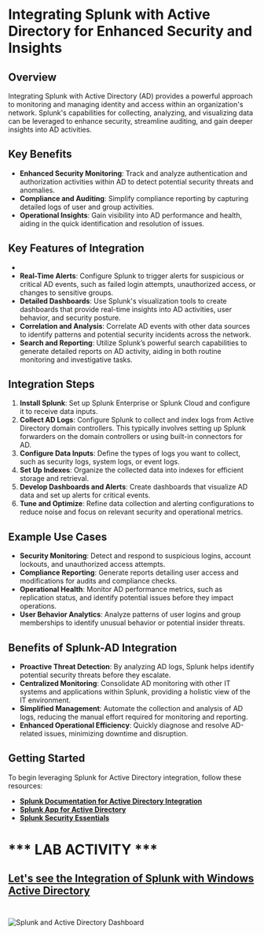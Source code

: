 
# Integrating Splunk with Active Directory for Enhanced Security and Insights

## Overview
Integrating Splunk with Active Directory (AD) provides a powerful approach to monitoring and managing identity and access within an organization's network. Splunk's capabilities for collecting, analyzing, and visualizing data can be leveraged to enhance security, streamline auditing, and gain deeper insights into AD activities.

## Key Benefits
- **Enhanced Security Monitoring**: Track and analyze authentication and authorization activities within AD to detect potential security threats and anomalies.
- **Compliance and Auditing**: Simplify compliance reporting by capturing detailed logs of user and group activities.
- **Operational Insights**: Gain visibility into AD performance and health, aiding in the quick identification and resolution of issues.

## Key Features of Integration
-
- **Real-Time Alerts**: Configure Splunk to trigger alerts for suspicious or critical AD events, such as failed login attempts, unauthorized access, or changes to sensitive groups.
- **Detailed Dashboards**: Use Splunk's visualization tools to create dashboards that provide real-time insights into AD activities, user behavior, and security posture.
- **Correlation and Analysis**: Correlate AD events with other data sources to identify patterns and potential security incidents across the network.
- **Search and Reporting**: Utilize Splunk’s powerful search capabilities to generate detailed reports on AD activity, aiding in both routine monitoring and investigative tasks.

## Integration Steps
1. **Install Splunk**: Set up Splunk Enterprise or Splunk Cloud and configure it to receive data inputs.
2. **Collect AD Logs**: Configure Splunk to collect and index logs from Active Directory domain controllers. This typically involves setting up Splunk forwarders on the domain controllers or using built-in connectors for AD.
3. **Configure Data Inputs**: Define the types of logs you want to collect, such as security logs, system logs, or event logs.
4. **Set Up Indexes**: Organize the collected data into indexes for efficient storage and retrieval.
5. **Develop Dashboards and Alerts**: Create dashboards that visualize AD data and set up alerts for critical events.
6. **Tune and Optimize**: Refine data collection and alerting configurations to reduce noise and focus on relevant security and operational metrics.

## Example Use Cases
- **Security Monitoring**: Detect and respond to suspicious logins, account lockouts, and unauthorized access attempts.
- **Compliance Reporting**: Generate reports detailing user access and modifications for audits and compliance checks.
- **Operational Health**: Monitor AD performance metrics, such as replication status, and identify potential issues before they impact operations.
- **User Behavior Analytics**: Analyze patterns of user logins and group memberships to identify unusual behavior or potential insider threats.

## Benefits of Splunk-AD Integration
- **Proactive Threat Detection**: By analyzing AD logs, Splunk helps identify potential security threats before they escalate.
- **Centralized Monitoring**: Consolidate AD monitoring with other IT systems and applications within Splunk, providing a holistic view of the IT environment.
- **Simplified Management**: Automate the collection and analysis of AD logs, reducing the manual effort required for monitoring and reporting.
- **Enhanced Operational Efficiency**: Quickly diagnose and resolve AD-related issues, minimizing downtime and disruption.

## Getting Started
To begin leveraging Splunk for Active Directory integration, follow these resources:
- **[Splunk Documentation for Active Directory Integration](https://docs.splunk.com/Documentation/AddOns/released/MSAD/ActiveDirectory)**
- **[Splunk App for Active Directory](https://splunkbase.splunk.com/app/3207/)**
- **[Splunk Security Essentials](https://splunkbase.splunk.com/app/3435/)**

# *** LAB ACTIVITY ***
## **[Let's see the Integration of Splunk with  Windows Active Directory](https://github.com/rajeevlraman/SIEM/blob/main/assets/Active_directory_Splunk_monitoring.md)**<br><br>
![Splunk and Active Directory Dashboard](https://via.placeholder.com/800x400.png?text=Splunk+Active+Directory+Dashboard)
